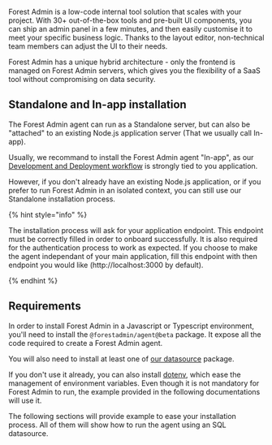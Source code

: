 Forest Admin is a low-code internal tool solution that scales with your project. With 30+ out-of-the-box tools and pre-built UI components, you can ship an admin panel in a few minutes, and then easily customise it to meet your specific business logic. Thanks to the layout editor, non-technical team members can adjust the UI to their needs.

Forest Admin has a unique hybrid architecture - only the frontend is managed on Forest Admin servers, which gives you the flexibility of a SaaS tool without compromising on data security.

## Standalone and In-app installation

The Forest Admin agent can run as a Standalone server, but can also be "attached" to an existing Node.js application server (That we usually call In-app).

Usually, we recommand to install the Forest Admin agent "In-app", as our [Development and Deployment workflow](../../deployment/) is strongly tied to you application.

However, if you don't already have an existing Node.js application, or if you prefer to run Forest Admin in an isolated context, you can still use our Standalone installation process.

{% hint style="info" %}

The installation process will ask for your application endpoint. This endpoint must be correctly filled in order to onboard successfully. It is also required for the authentication process to work as expected. If you choose to make the agent independant of your main application, fill this endpoint with then endpoint you would like (http://localhost:3000 by default).

{% endhint %}

## Requirements

In order to install Forest Admin in a Javascript or Typescript environment, you'll need to install the `@forestadmin/agent@beta` package. It expose all the code required to create a Forest Admin agent.

You will also need to install at least one of [our datasource](../../datasources/README.md) package.

If you don't use it already, you can also install [dotenv](https://github.com/motdotla/dotenv), which ease the management of environment variables. Even though it is not mandatory for Forest Admin to run, the example provided in the following documentations will use it.

The following sections will provide example to ease your installation process. All of them will show how to run the agent using an SQL datasource.
